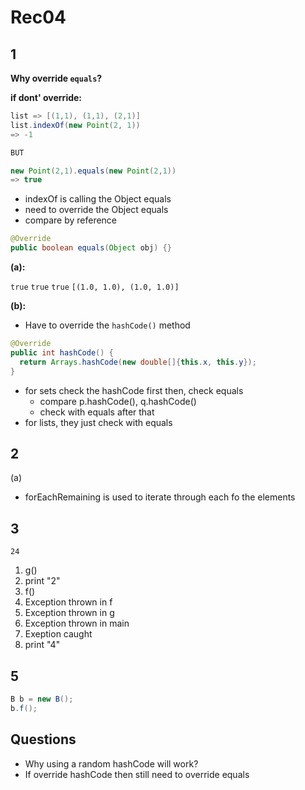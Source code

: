 # Rec04

## 1

**Why override `equals`?**

**if dont' override:**

```java
list => [(1,1), (1,1), (2,1)]
list.indexOf(new Point(2, 1))
=> -1

BUT

new Point(2,1).equals(new Point(2,1))
=> true
```

- indexOf is calling the Object equals
- need to override the Object equals
- compare by reference

```java
@Override
public boolean equals(Object obj) {}
```

**(a):**

`true`
`true`
`true`
`[(1.0, 1.0), (1.0, 1.0)]`

**(b):**

- Have to override the `hashCode()` method

```java
@Override
public int hashCode() {
  return Arrays.hashCode(new double[]{this.x, this.y});
}
```

- for sets check the hashCode first then, check equals
  - compare p.hashCode(), q.hashCode()
  - check with equals after that
- for lists, they just check with equals

## 2

(a)

- forEachRemaining is used to iterate through each fo the elements

## 3

`24`

1. g()
2. print "2"
3. f()
4. Exception thrown in f
5. Exception thrown in g
6. Exception thrown in main
7. Exeption caught
8. print "4"

## 5

```java
B b = new B();
b.f();
```

## Questions

- Why using a random hashCode will work?
- If override hashCode then still need to override equals
